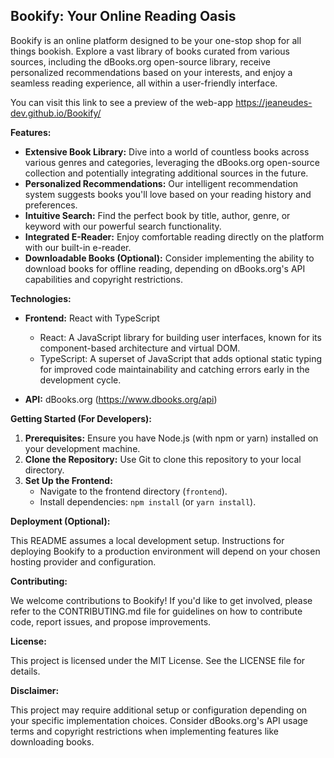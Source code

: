 ## Bookify: Your Online Reading Oasis

Bookify is an online platform designed to be your one-stop shop for all things bookish. Explore a vast library of books curated from various sources, including the dBooks.org open-source library, receive personalized recommendations based on your interests, and enjoy a seamless reading experience, all within a user-friendly interface.

You can visit this link to see a preview of the web-app https://jeaneudes-dev.github.io/Bookify/

**Features:**

- **Extensive Book Library:** Dive into a world of countless books across various genres and categories, leveraging the dBooks.org open-source collection and potentially integrating additional sources in the future.
- **Personalized Recommendations:** Our intelligent recommendation system suggests books you'll love based on your reading history and preferences.
- **Intuitive Search:** Find the perfect book by title, author, genre, or keyword with our powerful search functionality.
- **Integrated E-Reader:** Enjoy comfortable reading directly on the platform with our built-in e-reader.
- **Downloadable Books (Optional):** Consider implementing the ability to download books for offline reading, depending on dBooks.org's API capabilities and copyright restrictions.

**Technologies:**

- **Frontend:** React with TypeScript
  - React: A JavaScript library for building user interfaces, known for its component-based architecture and virtual DOM.
  - TypeScript: A superset of JavaScript that adds optional static typing for improved code maintainability and catching errors early in the development cycle.

- **API:** dBooks.org (https://www.dbooks.org/api)

**Getting Started (For Developers):**

1. **Prerequisites:** Ensure you have Node.js (with npm or yarn) installed on your development machine.
2. **Clone the Repository:** Use Git to clone this repository to your local directory.
3. **Set Up the Frontend:**
   - Navigate to the frontend directory (`frontend`).
   - Install dependencies: `npm install` (or `yarn install`).

**Deployment (Optional):**

This README assumes a local development setup. Instructions for deploying Bookify to a production environment will depend on your chosen hosting provider and configuration.

**Contributing:**

We welcome contributions to Bookify! If you'd like to get involved, please refer to the CONTRIBUTING.md file for guidelines on how to contribute code, report issues, and propose improvements.

**License:**

This project is licensed under the MIT License. See the LICENSE file for details.

**Disclaimer:**

This project may require additional setup or configuration depending on your specific implementation choices. Consider dBooks.org's API usage terms and copyright restrictions when implementing features like downloading books.
